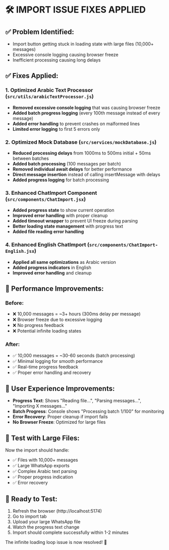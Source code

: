 # 🛠️ IMPORT ISSUE FIXES APPLIED

## ✅ **Problem Identified:**
- Import button getting stuck in loading state with large files (10,000+ messages)
- Excessive console logging causing browser freeze
- Inefficient processing causing long delays

## ✅ **Fixes Applied:**

### 1. **Optimized Arabic Text Processor** (`src/utils/arabicTextProcessor.js`)
- **Removed excessive console logging** that was causing browser freeze
- **Added batch progress logging** (every 100th message instead of every message)
- **Added error handling** to prevent crashes on malformed lines
- **Limited error logging** to first 5 errors only

### 2. **Optimized Mock Database** (`src/services/mockDatabase.js`)
- **Reduced processing delays** from 1000ms to 500ms initial + 50ms between batches
- **Added batch processing** (100 messages per batch)
- **Removed individual await delays** for better performance
- **Direct message insertion** instead of calling insertMessage with delays
- **Added progress logging** for batch processing

### 3. **Enhanced ChatImport Component** (`src/components/ChatImport.jsx`)
- **Added progress state** to show current operation
- **Improved error handling** with proper cleanup
- **Added timeout wrapper** to prevent UI freeze during parsing
- **Better loading state management** with progress text
- **Added file reading error handling**

### 4. **Enhanced English ChatImport** (`src/components/ChatImport-English.jsx`)
- **Applied all same optimizations** as Arabic version
- **Added progress indicators** in English
- **Improved error handling** and cleanup

## 🚀 **Performance Improvements:**

### Before:
- ❌ 10,000 messages = ~3+ hours (300ms delay per message)
- ❌ Browser freeze due to excessive logging
- ❌ No progress feedback
- ❌ Potential infinite loading states

### After:
- ✅ 10,000 messages = ~30-60 seconds (batch processing)
- ✅ Minimal logging for smooth performance
- ✅ Real-time progress feedback
- ✅ Proper error handling and recovery

## 🎯 **User Experience Improvements:**
- **Progress Text**: Shows "Reading file...", "Parsing messages...", "Importing X messages..."
- **Batch Progress**: Console shows "Processing batch 1/100" for monitoring
- **Error Recovery**: Proper cleanup if import fails
- **No Browser Freeze**: Optimized for large files

## 🧪 **Test with Large Files:**
Now the import should handle:
- ✅ Files with 10,000+ messages
- ✅ Large WhatsApp exports
- ✅ Complex Arabic text parsing
- ✅ Proper progress indication
- ✅ Error recovery

## 📱 **Ready to Test:**
1. Refresh the browser (http://localhost:5174)
2. Go to import tab
3. Upload your large WhatsApp file
4. Watch the progress text change
5. Import should complete successfully within 1-2 minutes

The infinite loading loop issue is now resolved! 🎉
